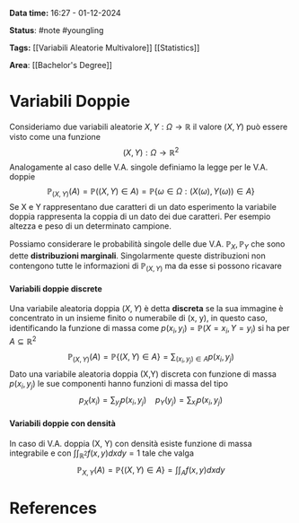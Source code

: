 **Data time:** 16:27 - 01-12-2024

**Status**: #note #youngling 

**Tags:** [[Variabili Aleatorie Multivalore]] [[Statistics]]

**Area**: [[Bachelor's Degree]]
# Variabili Doppie
Consideriamo due variabili aleatorie $X, Y: \Omega \to \mathbb{R}$ il valore $(X, Y)$ può essere visto come una funzione 
$$(X, Y): \Omega \to \mathbb{R}^2$$
Analogamente al caso delle V.A. singole definiamo la legge per le V.A. doppie
$$\mathbb{P}_{(X, Y)}(A) = \mathbb{P}((X, Y) \in A) = \mathbb{P}\{\omega \in \Omega: (X(\omega), Y(\omega)) \in A\}$$
Se X e Y rappresentano due caratteri di un dato esperimento la variabile doppia rappresenta la coppia di un dato dei due caratteri. Per esempio altezza e peso di un determinato campione.

Possiamo considerare le probabilità singole delle due V.A. $\mathbb{P}_X, \mathbb{P}_Y$ che sono dette **distribuzioni marginali**. Singolarmente queste distribuzioni non contengono tutte le informazioni di $\mathbb{P}_{(X,Y)}$ ma da esse si possono ricavare

#### Variabili doppie discrete
Una variabile aleatoria doppia $(X, Y)$ è detta **discreta** se la sua immagine è concentrato in un insieme finito o numerabile di (x, y), in questo caso, identificando la funzione di massa come $p(x_i, y_i) = \mathbb{P}(X = x_i, Y = y_i)$ si ha per $A \subseteq \mathbb{R}^2$ 
$$\mathbb{P}_{(X, Y)}(A) = \mathbb{P}\{(X, Y) \in A\} = \sum_{(x_i, y_j) \in A}p(x_i, y_j)$$
Dato una variabile aleatoria doppia (X,Y) discreta con funzione di massa $p(x_i, y_j)$ le sue componenti hanno funzioni di massa del tipo
$$p_X(x_i) = \sum_{y_j}p(x_i, y_j) \:\:\:\:p_Y(y_j) = \sum_{x_i}p(x_i, y_j)$$
#### Variabili doppie con densità
In caso di V.A. doppia (X, Y) con densità esiste funzione di massa integrabile e con $\int\int_{\mathbb{R}^2}f(x, y)dxdy = 1$ tale che valga
$$\mathbb{P}_{X,Y}(A) = \mathbb{P}\{(X,Y) \in A\} = \int\int_A f(x, y) dxdy$$
# References